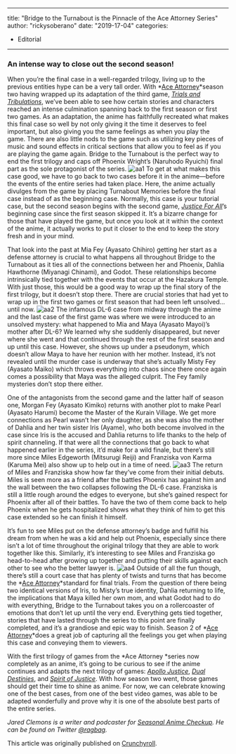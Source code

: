 
---
title: "Bridge to the Turnabout is the Pinnacle of the Ace Attorney Series"
author: "rickysoberano"
date: "2019-17-04"
categories:
- Editorial
---

### An intense way to close out the second season!

When you’re the final case in a well-regarded trilogy, living up to the previous entities hype can be a very tall order. With *[Ace Attorney](https://vrv.co/series/GYE5K0XVR/Ace-Attorney)*season two having wrapped up its adaptation of the third game, *[Trials and Tribulations](https://www.ign.com/articles/2007/10/23/phoenix-wright-trials-and-tribulations-review)*, we’ve been able to see how certain stories and characters reached an intense culmination spanning back to the first season or first two games. As an adaptation, the anime has faithfully recreated what makes this final case so well by not only giving it the time it deserves to feel important, but also giving you the same feelings as when you play the game. There are also little nods to the game such as utilizing key pieces of music and sound effects in critical sections that allow you to feel as if you are playing the game again. Bridge to the Turnabout is the perfect way to end the first trilogy and caps off Phoenix Wright’s (Naruhodo Ryuichi) final part as the sole protagonist of the series.
![aa1](https://i0.wp.com/img1.ak.crunchyroll.com/i/spire1/ecf5ad34d61dd4119fdfea77f761c7911555033408_full.png?w=1170&#038;ssl=1)
To get at what makes this case good, we have to go back to two cases before it in the anime—before the events of the entire series had taken place. Here, the anime actually divulges from the game by placing Turnabout Memories before the final case instead of as the beginning case. Normally, this case is your tutorial case, but the second season begins with the second game, *[Justice For All](https://www.ign.com/faqs/2012/phoenix-wright-ace-attorney-justice-for-all-walkthrough-745266)*’s beginning case since the first season skipped it. It’s a bizarre change for those that have played the game, but once you look at it within the context of the anime, it actually works to put it closer to the end to keep the story fresh and in your mind.

That look into the past at Mia Fey (Ayasato Chihiro) getting her start as a defense attorney is crucial to what happens all throughout Bridge to the Turnabout as it ties all of the connections between her and Phoenix, Dahlia Hawthorne (Miyanagi Chinami), and Godot. These relationships become intrinsically tied together with the events that occur at the Hazakura Temple. With just those, this would be a good way to wrap up the final story of the first trilogy, but it doesn’t stop there. There are crucial stories that had yet to wrap up in the first two games or first season that had been left unsolved&#8230;until now.
![aa2](https://i1.wp.com/img1.ak.crunchyroll.com/i/spire1/02b746a794f696669c09fb6ceedb49d71555033430_full.png?w=1170&#038;ssl=1)
The infamous DL-6 case from midway through the anime and the last case of the first game was where we were introduced to an unsolved mystery: what happened to Mia and Maya (Ayasato Mayoi)’s mother after DL-6? We learned why she suddenly disappeared, but never where she went and that continued through the rest of the first season and up until this case. However, she shows up under a pseudonym, which doesn’t allow Maya to have her reunion with her mother. Instead, it’s not revealed until the murder case is underway that she’s actually Misty Fey (Ayasato Maiko) which throws everything into chaos since there once again comes a possibility that Maya was the alleged culprit. The Fey family mysteries don’t stop there either.

One of the antagonists from the second game and the latter half of season one, Morgan Fey (Ayasato Kimiko) returns with another plot to make Pearl (Ayasato Harumi) become the Master of the Kurain Village. We get more connections as Pearl wasn’t her only daughter, as she was also the mother of Dahlia and her twin sister Iris (Ayame), who both become involved in the case since Iris is the accused and Dahlia returns to life thanks to the help of spirit channeling. If that were all the connections that go back to what happened earlier in the series, it’d make for a wild finale, but there’s still more since Miles Edgeworth (Mitsurugi Reiji) and Franziska von Karma (Karuma Mei) also show up to help out in a time of need.
![aa3](https://i1.wp.com/img1.ak.crunchyroll.com/i/spire3/f9bc62dd93bad9bbb54956b145748aeb1555033448_full.png?w=1170&#038;ssl=1)
The return of Miles and Franziska show how far they’ve come from their initial debuts. Miles is seen more as a friend after the battles Phoenix has against him and the wall between the two collapses following the DL-6 case. Franziska is still a little rough around the edges to everyone, but she’s gained respect for Phoenix after all of their battles. To have the two of them come back to help Phoenix when he gets hospitalized shows what they think of him to get this case extended so he can finish it himself.

It’s fun to see Miles put on the defense attorney’s badge and fulfill his dream from when he was a kid and help out Phoenix, especially since there isn’t a lot of time throughout the original trilogy that they are able to work together like this. Similarly, it’s interesting to see Miles and Franziska go head-to-head after growing up together and putting their skills against each other to see who the better lawyer is.
![aa4](https://i1.wp.com/img1.ak.crunchyroll.com/i/spire4/5c041ce8dcf6d635af03d79b5526853e1555033468_full.png?w=1170&#038;ssl=1)
Outside of all the fun though, there’s still a court case that has plenty of twists and turns that has become the *[Ace Attorney](https://vrv.co/series/GYE5K0XVR/Ace-Attorney)*standard for final trials. From the question of there being two identical versions of Iris, to Misty’s true identity, Dahlia returning to life, the implications that Maya killed her own mom, and what Godot had to do with everything, Bridge to the Turnabout takes you on a rollercoaster of emotions that don’t let up until the very end. Everything gets tied together, stories that have lasted through the series to this point are finally completed, and it’s a grandiose and epic way to finish. Season 2 of *[Ace Attorney](https://vrv.co/series/GYE5K0XVR/Ace-Attorney)*does a great job of capturing all the feelings you get when playing this case and conveying them to viewers.

With the first trilogy of games from the *Ace Attorney *series now completely as an anime, it’s going to be curious to see if the anime continues and adapts the next trilogy of games: *[Apollo Justice](https://www.ign.com/games/apollo-justice-ace-attorney)*, *[Dual Destinies](https://kotaku.com/phoenix-wright-ace-attorney-dual-destinies-the-kota-1450775847)*, and *[Spirit of Justice](https://www.polygon.com/2016/9/9/12865226/phoenix-wright-ace-attorney-spirit-of-justice-review-nintendo-3ds)*. With how season two went, those games should get their time to shine as anime. For now, we can celebrate knowing one of the best cases, from one of the best video games, was able to be adapted wonderfully and prove why it is one of the absolute best parts of the entire series.

*Jared Clemons is a writer and podcaster for [Seasonal Anime Checkup](http://www.seasonalanimecheckup.com/). He can be found on Twitter [@ragbag](http://twitter.com/ragbag).*

This article was originally published on [Crunchyroll](https://www.crunchyroll.com/anime-feature/2019/04/15/bridge-to-the-turnabout-is-the-pinnacle-of-the-ace-attorney-series).
